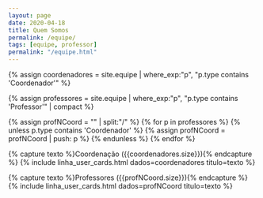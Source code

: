 ```yaml
---
layout: page
date: 2020-04-18
title: Quem Somos
permalink: /equipe/
tags: [equipe, professor]
permalink: "/equipe.html" 
---
```

{% assign coordenadores = site.equipe  | where_exp:"p", "p.type contains 'Coordenador'"  %}

{% assign professores = site.equipe | where_exp:"p", "p.type contains 'Professor'" | compact  %}

{% assign profNCoord = "" | split:"/" %}
{% for p in professores %}
	{% unless p.type contains 'Coordenador'  %}
		{% assign profNCoord = profNCoord | push: p %}
	{% endunless %}
{% endfor %}

{% capture texto %}Coordenação ({{coordenadores.size}}){% endcapture %}
{% include linha_user_cards.html dados=coordenadores titulo=texto %}

{% capture texto %}Professores ({{profNCoord.size}}){% endcapture %}
{% include linha_user_cards.html dados=profNCoord titulo=texto %}
